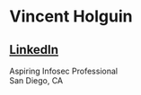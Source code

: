 # Vincent Holguin  
## <a href="https://www.linkedin.com/in/vincent-holguin-ba557821b"> LinkedIn </a>
Aspiring Infosec Professional  
San Diego, CA
